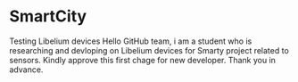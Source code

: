 # SmartCity
Testing Libelium devices
Hello GitHub team, i am a student who is researching and devloping on Libelium devices for Smarty project related to sensors.
Kindly approve this first chage for new developer.
Thank you in advance.
